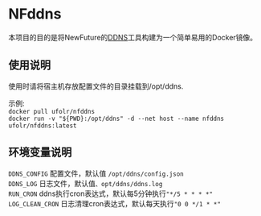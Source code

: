 # NFddns
本项目的目的是将NewFuture的[DDNS](https://github.com/NewFuture/DDNS)工具构建为一个简单易用的Docker镜像。

## 使用说明
使用时请将宿主机存放配置文件的目录挂载到/opt/ddns.

示例:  
`docker pull ufolr/nfddns`  
`docker run -v "${PWD}:/opt/ddns" -d --net host --name nfddns ufolr/nfddns:latest`

## 环境变量说明
`DDNS_CONFIG` 配置文件，默认值 `/opt/ddns/config.json`  
`DDNS_LOG` 日志文件，默认值`、opt/ddns/ddns.log`  
`RUN_CRON` ddns执行cron表达式，默认每5分钟执行`"*/5 * * * *"`  
`LOG_CLEAN_CRON` 日志清理cron表达式，默认每天执行`"0 0 */1 * *"`